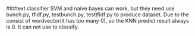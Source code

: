 ###text classifier
SVM and naive bayes can work, but they need use bunch.py, tfidf.py, testbunch.py, testtfidf.py to produce dataset.
Due to the consist of wordvector(it has too many 0), so the KNN predict result always is 0. It can not use to classify.
